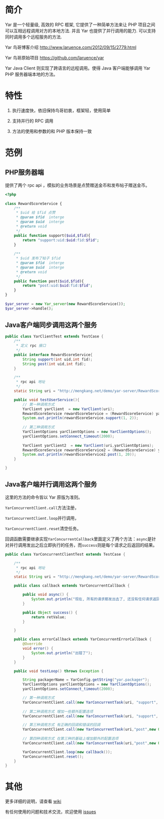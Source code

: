 # 简介
Yar 是一个轻量级, 高效的 RPC 框架, 它提供了一种简单方法来让 PHP 项目之间可以互相远程调用对方的本地方法. 并且 Yar 也提供了并行调用的能力. 可以支持同时调用多个远程服务的方法.

Yar 鸟哥博客介绍 http://www.laruence.com/2012/09/15/2779.html

Yar 鸟哥原始项目 https://github.com/laruence/yar

Yar Java Client 则实现了跨语言的远程调用。使得 Java 客户端能够调用 Yar PHP 服务器端本地的方法。

# 特性

1. 执行速度快，依旧保持鸟哥初衷，框架轻，使用简单

2. 支持并行的 RPC 调用

3. 方法的使用和参数的和 PHP 版本保持一致

# 范例

PHP服务器端
---
提供了两个 rpc api ，模拟的业务场景是点赞赠送金币和发布帖子赠送金币。

```php
<?php
 
class RewardScoreService {
    /**
     * $uid 给 $fid 点赞
     * @param $fid  interge
     * @param $uid  interge
     * @return void
     */
    public function support($uid,$fid){
        return "support:uid:$uid:fid:$fid";
    }
 
    /**
     * $uid 发布了帖子 $fid 
     * @param $fid  interge
     * @param $uid  interge
     * @return void
     */
    public function post($uid,$fid){
        return "post:uid:$uid:fid:$fid";
    }
}
 
$yar_server = new Yar_server(new RewardScoreService());
$yar_server->handle();
```

Java客户端同步调用这两个服务
---
```java
public class YarClientTest extends TestCase {
    /**
     * 定义 rpc 接口
     */
    public interface RewardScoreService{
        String support(int uid,int fid);
        String post(int uid,int fid);
    }

    /**
     * rpc api 地址
     */
    static String uri = "http://mengkang.net/demo/yar-server/RewardScoreService.php";

    public void testUserService(){
        // 第一种调用方式
        YarClient yarClient  = new YarClient(uri);
        RewardScoreService rewardScoreService = (RewardScoreService) yarClient.useService(RewardScoreService.class);
        System.out.println(rewardScoreService.support(1, 2));
        
        // 第二种调用方式
        YarClientOptions yarClientOptions = new YarClientOptions();
        yarClientOptions.setConnect_timeout(2000);
        
        YarClient yarClient2  = new YarClient(uri,yarClientOptions);
        RewardScoreService rewardScoreService2 = (RewardScoreService) yarClient2.useService(RewardScoreService.class);
        System.out.println(rewardScoreService2.post(1, 20));
    }

}
```

Java客户端并行调用这两个服务
---

这里的方法的命令皆以 Yar 原版为准则。

`YarConcurrentClient.call`方法注册，

`YarConcurrentClient.loop`并行调用，

`YarConcurrentClient.reset`清空任务。

回调函数需要继承实现`YarConcurrentCallback`里面定义了两个方法：`async`是针对并行调用发出之后立即执行的任务，而`success`则是每个请求之后返回的结果。
```java
public class YarConcurrentClientTest extends TestCase {

    /**
     * rpc api 地址
     */
    static String uri = "http://mengkang.net/demo/yar-server/RewardScoreService.php";

    public class callback extends YarConcurrentCallback {

        public void async() {
            System.out.println("现在, 所有的请求都发出去了, 还没有任何请求返回");
        }

        public Object success() {
            return retValue;
        }

    }

    public class errorCallback extends YarConcurrentErrorCallback {
        @Override
        void error() {
            System.out.println("出错了");
        }
    }

    public void testLoop() throws Exception {

        String packagerName = YarConfig.getString("yar.packager");
        YarClientOptions yarClientOptions = new YarClientOptions();
        yarClientOptions.setConnect_timeout(2000);

        // 第一种调用方式
        YarConcurrentClient.call(new YarConcurrentTask(uri, "support", new Object[]{1, 2}, packagerName, new callback()));
        
        // 第二种调用方式 增加一些额外配置选项
        YarConcurrentClient.call(new YarConcurrentTask(uri, "support", new Object[]{1, 2}, packagerName, new callback(),yarClientOptions));

        // 第三种调用方式 有正确的回调和错误的回调
        YarConcurrentClient.call(new YarConcurrentTask(uri,"post",new Object[]{1,2},packagerName,new callback(),new errorCallback()));
        
        // 第四种调用方式 在第三种的基础上增加额外的配置选项
        YarConcurrentClient.call(new YarConcurrentTask(uri,"post",new Object[]{1,2},packagerName,new callback(),new errorCallback(),yarClientOptions));

        YarConcurrentClient.loop(new callback());
        YarConcurrentClient.reset();
    }
}
```
# 其他
更多详细的说明，请查看 [wiki](https://github.com/zhoumengkang/yar-java-client/wiki)

有任何使用的问题和技术交流，欢迎使用 [issues](https://github.com/zhoumengkang/yar-java-client/issues)
